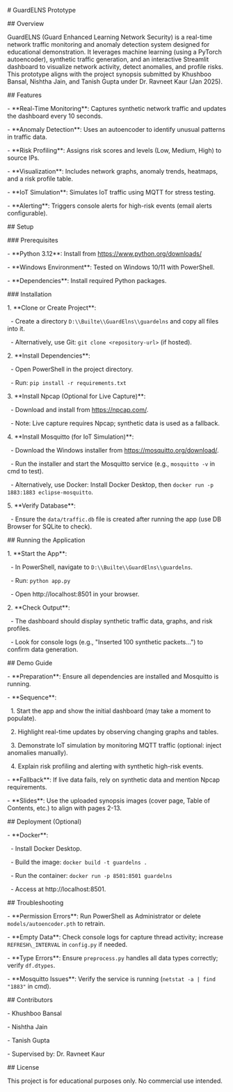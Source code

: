 \# GuardELNS Prototype



\## Overview

GuardELNS (Guard Enhanced Learning Network Security) is a real-time network traffic monitoring and anomaly detection system designed for educational demonstration. It leverages machine learning (using a PyTorch autoencoder), synthetic traffic generation, and an interactive Streamlit dashboard to visualize network activity, detect anomalies, and profile risks. This prototype aligns with the project synopsis submitted by Khushboo Bansal, Nishtha Jain, and Tanish Gupta under Dr. Ravneet Kaur (Jan 2025).



\## Features

\- \*\*Real-Time Monitoring\*\*: Captures synthetic network traffic and updates the dashboard every 10 seconds.

\- \*\*Anomaly Detection\*\*: Uses an autoencoder to identify unusual patterns in traffic data.

\- \*\*Risk Profiling\*\*: Assigns risk scores and levels (Low, Medium, High) to source IPs.

\- \*\*Visualization\*\*: Includes network graphs, anomaly trends, heatmaps, and a risk profile table.

\- \*\*IoT Simulation\*\*: Simulates IoT traffic using MQTT for stress testing.

\- \*\*Alerting\*\*: Triggers console alerts for high-risk events (email alerts configurable).



\## Setup



\### Prerequisites

\- \*\*Python 3.12\*\*: Install from https://www.python.org/downloads/

\- \*\*Windows Environment\*\*: Tested on Windows 10/11 with PowerShell.

\- \*\*Dependencies\*\*: Install required Python packages.



\### Installation

1\. \*\*Clone or Create Project\*\*:

&nbsp;  - Create a directory `D:\\Builte\\GuardElns\\guardelns` and copy all files into it.

&nbsp;  - Alternatively, use Git: `git clone <repository-url>` (if hosted).



2\. \*\*Install Dependencies\*\*:

&nbsp;  - Open PowerShell in the project directory.

&nbsp;  - Run: `pip install -r requirements.txt`



3\. \*\*Install Npcap (Optional for Live Capture)\*\*:

&nbsp;  - Download and install from https://npcap.com/.

&nbsp;  - Note: Live capture requires Npcap; synthetic data is used as a fallback.



4\. \*\*Install Mosquitto (for IoT Simulation)\*\*:

&nbsp;  - Download the Windows installer from https://mosquitto.org/download/.

&nbsp;  - Run the installer and start the Mosquitto service (e.g., `mosquitto -v` in cmd to test).

&nbsp;  - Alternatively, use Docker: Install Docker Desktop, then `docker run -p 1883:1883 eclipse-mosquitto`.



5\. \*\*Verify Database\*\*:

&nbsp;  - Ensure the `data/traffic.db` file is created after running the app (use DB Browser for SQLite to check).



\## Running the Application

1\. \*\*Start the App\*\*:

&nbsp;  - In PowerShell, navigate to `D:\\Builte\\GuardElns\\guardelns`.

&nbsp;  - Run: `python app.py`

&nbsp;  - Open http://localhost:8501 in your browser.



2\. \*\*Check Output\*\*:

&nbsp;  - The dashboard should display synthetic traffic data, graphs, and risk profiles.

&nbsp;  - Look for console logs (e.g., "Inserted 100 synthetic packets...") to confirm data generation.



\## Demo Guide

\- \*\*Preparation\*\*: Ensure all dependencies are installed and Mosquitto is running.

\- \*\*Sequence\*\*:

&nbsp; 1. Start the app and show the initial dashboard (may take a moment to populate).

&nbsp; 2. Highlight real-time updates by observing changing graphs and tables.

&nbsp; 3. Demonstrate IoT simulation by monitoring MQTT traffic (optional: inject anomalies manually).

&nbsp; 4. Explain risk profiling and alerting with synthetic high-risk events.

\- \*\*Fallback\*\*: If live data fails, rely on synthetic data and mention Npcap requirements.

\- \*\*Slides\*\*: Use the uploaded synopsis images (cover page, Table of Contents, etc.) to align with pages 2-13.



\## Deployment (Optional)

\- \*\*Docker\*\*:

&nbsp; - Install Docker Desktop.

&nbsp; - Build the image: `docker build -t guardelns .`

&nbsp; - Run the container: `docker run -p 8501:8501 guardelns`

&nbsp; - Access at http://localhost:8501.



\## Troubleshooting

\- \*\*Permission Errors\*\*: Run PowerShell as Administrator or delete `models/autoencoder.pth` to retrain.

\- \*\*Empty Data\*\*: Check console logs for capture thread activity; increase `REFRESH\_INTERVAL` in `config.py` if needed.

\- \*\*Type Errors\*\*: Ensure `preprocess.py` handles all data types correctly; verify `df.dtypes`.

\- \*\*Mosquitto Issues\*\*: Verify the service is running (`netstat -a | find "1883"` in cmd).



\## Contributors

\- Khushboo Bansal

\- Nishtha Jain

\- Tanish Gupta

\- Supervised by: Dr. Ravneet Kaur



\## License

This project is for educational purposes only. No commercial use intended.



